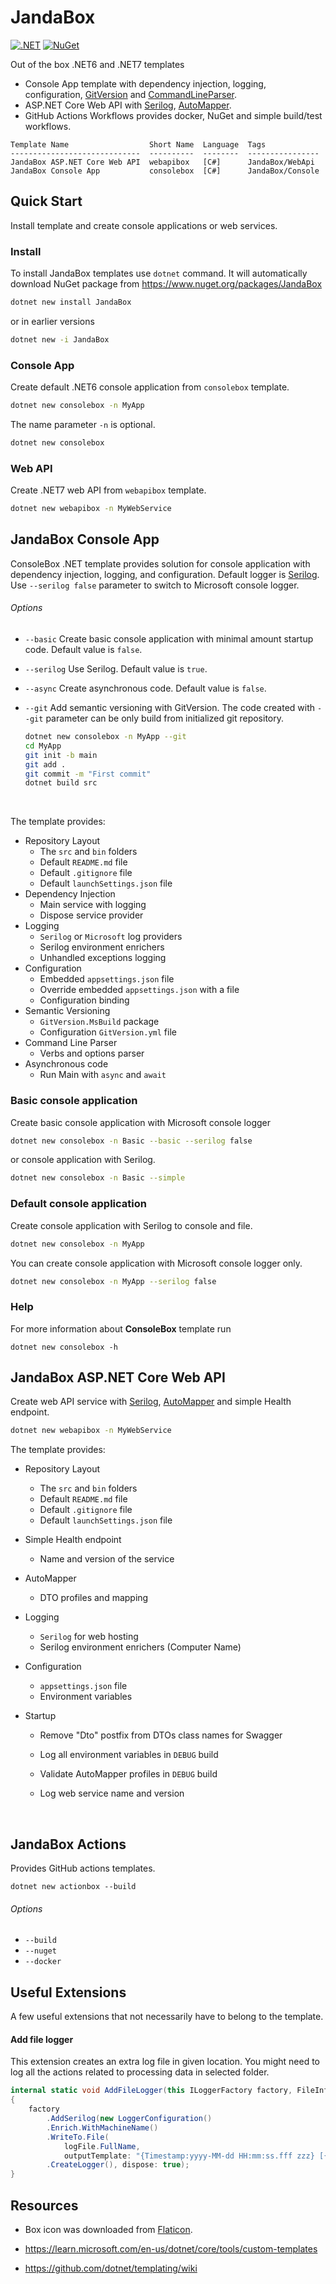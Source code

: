 # JandaBox

[![.NET](https://github.com/Jandini/JandaBox/actions/workflows/build.yml/badge.svg)](https://github.com/Jandini/JandaBox/actions/workflows/build.yml)
[![NuGet](https://github.com/Jandini/JandaBox/actions/workflows/nuget.yml/badge.svg)](https://github.com/Jandini/JandaBox/actions/workflows/nuget.yml)

Out of the box .NET6 and .NET7 templates

- Console App template with dependency injection, logging, configuration, [GitVersion](https://gitversion.net/docs/) and [CommandLineParser](https://github.com/commandlineparser/commandline).
- ASP.NET Core Web API with [Serilog](https://serilog.net/), [AutoMapper](https://automapper.org/). 
- GitHub Actions Workflows provides docker, NuGet and simple build/test workflows.  

```
Template Name                  Short Name  Language  Tags
-----------------------------  ----------  --------  ----------------
JandaBox ASP.NET Core Web API  webapibox   [C#]      JandaBox/WebApi
JandaBox Console App           consolebox  [C#]      JandaBox/Console
```



## Quick Start

Install template and create console applications or web services. 

### Install

To install JandaBox templates use `dotnet` command. It will automatically download NuGet package from https://www.nuget.org/packages/JandaBox

```bash
dotnet new install JandaBox
```

or in earlier versions 
```bash
dotnet new -i JandaBox
```



### Console App

Create default .NET6 console application from `consolebox` template.

```sh
dotnet new consolebox -n MyApp
```

The name parameter `-n` is optional.  

```sh
dotnet new consolebox
```



### Web API

Create .NET7 web API  from `webapibox` template.

```sh
dotnet new webapibox -n MyWebService
```



## JandaBox Console App

ConsoleBox .NET template provides solution for console application with dependency injection, logging, and configuration. Default logger is [Serilog](https://serilog.net). Use `--serilog false` parameter to switch to Microsoft console logger.



###### Options

* `--basic`  Create basic console application with minimal amount startup code. Default value is `false`.

* `--serilog`  Use Serilog. Default value is `true`. 

* `--async` Create asynchronous code.  Default value is `false`.

* `--git` Add semantic versioning with GitVersion. The code created with `--git` parameter can be only build from initialized git repository.  

  ```sh
  dotnet new consolebox -n MyApp --git
  cd MyApp
  git init -b main
  git add .
  git commit -m "First commit"
  dotnet build src
  ```

  ​

The template provides: 

- Repository Layout
  - The `src` and `bin` folders 
  - Default `README.md` file 
  - Default `.gitignore` file
  - Default `launchSettings.json` file
- Dependency Injection
  - Main service with logging
  - Dispose service provider 
- Logging
  - `Serilog` or `Microsoft` log providers  
  - Serilog environment enrichers
  - Unhandled exceptions logging
- Configuration
  - Embedded `appsettings.json` file
  - Override embedded `appsettings.json` with a file
  - Configuration binding
- Semantic Versioning
  - `GitVersion.MsBuild` package
  - Configuration `GitVersion.yml` file
- Command Line Parser
  - Verbs and options parser
- Asynchronous code
  - Run Main with `async` and `await`




### Basic console application

Create basic console application with Microsoft console logger

```sh
dotnet new consolebox -n Basic --basic --serilog false	
```

or console application with Serilog.

```sh
dotnet new consolebox -n Basic --simple
```



### Default console application

Create console application with Serilog to console and file. 

```sh
dotnet new consolebox -n MyApp
```

You can create console application with Microsoft console logger only.

```sh
dotnet new consolebox -n MyApp --serilog false
```



### Help

For more information about **ConsoleBox** template run 

```
dotnet new consolebox -h  
```





## JandaBox ASP.NET Core Web API

Create web API service with [Serilog](https://serilog.net/), [AutoMapper](https://automapper.org/) and simple Health endpoint.

```sh
dotnet new webapibox -n MyWebService
```



The template provides: 

- Repository Layout

  - The `src` and `bin` folders 
  - Default `README.md` file 
  - Default `.gitignore` file
  - Default `launchSettings.json` file

- Simple Health endpoint

  - Name and version of the service

- AutoMapper

  - DTO profiles and mapping

- Logging

  - `Serilog` for web hosting
  - Serilog environment enrichers (Computer Name)

- Configuration

  - `appsettings.json` file
  - Environment variables

- Startup

  - Remove "Dto" postfix from DTOs class names for Swagger 

  - Log all environment variables in `DEBUG` build

  - Validate AutoMapper profiles in `DEBUG` build

  - Log web service name and version

    ​




## JandaBox Actions 

Provides GitHub actions templates. 

````
dotnet new actionbox --build
````

###### Options

- `--build`  
- `--nuget`  
- `--docker`






## Useful Extensions

A few useful extensions that not necessarily have to belong to the template. 

#### Add file logger

This extension creates an extra log file in given location. You might need to log all the actions related to processing data in selected folder. 

```c#
internal static void AddFileLogger(this ILoggerFactory factory, FileInfo logFile)
{        
    factory
        .AddSerilog(new LoggerConfiguration()
        .Enrich.WithMachineName()
        .WriteTo.File(
            logFile.FullName, 
            outputTemplate: "{Timestamp:yyyy-MM-dd HH:mm:ss.fff zzz} [{Level:u4}] [{MachineName}] [{SourceContext}] {Message}{NewLine}{Exception}")
        .CreateLogger(), dispose: true);
}
```





## Resources

* Box icon was downloaded from [Flaticon](https://www.flaticon.com/free-icon/open-box_869027?term=box&related_id=869027).


* https://learn.microsoft.com/en-us/dotnet/core/tools/custom-templates
* https://github.com/dotnet/templating/wiki